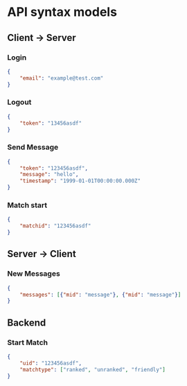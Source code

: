 # API syntax models

## Client -> Server
### Login
```json
{
	"email": "example@test.com"
}
```

### Logout
```json
{
	"token": "13456asdf"
}
```
### Send Message
```json
{
	"token": "123456asdf",
	"message": "hello",
	"timestamp": "1999-01-01T00:00:00.000Z"
}
```

### Match start
```json
{
	"matchid": "123456asdf"
}
```


## Server -> Client
### New Messages
```json
{
	"messages": [{"mid": "message"}, {"mid": "message"}]
}
```

## Backend
### Start Match
```json
{
	"uid": "123456asdf",
	"matchtype": ["ranked", "unranked", "friendly"]
}
```
